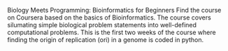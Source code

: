 Biology Meets Programming: Bioinformatics for Beginners
Find the course on Coursera based on the basics of Bioinformatics.
The course covers silumating simple biological problem statements into well-defined computational problems.
This is the first two weeks of the course where finding the origin of replication (ori) in a genome is coded in python. 
